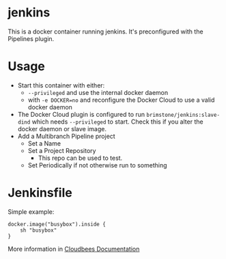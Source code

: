 jenkins
=======

This is a docker container running jenkins. It's preconfigured with the Pipelines plugin.

Usage
=====

- Start this container with either:
  - `--privileged` and use the internal docker daemon
  - with `-e DOCKER=no` and reconfigure the Docker Cloud to use a valid docker daemon
- The Docker Cloud plugin is configured to run `brimstone/jenkins:slave-dind` which needs `--privileged` to start. Check this if you alter the docker daemon or slave image.
- Add a Multibranch Pipeline project
  - Set a Name
  - Set a Project Repository
    - This repo can be used to test.
  - Set Periodically if not otherwise run to something

Jenkinsfile
===========

Simple example:
```
docker.image("busybox").inside {
	sh "busybox"
}
```

More information in [Cloudbees Documentation](http://documentation.cloudbees.com/docs/cje-user-guide/docker-workflow-sect-inside.html)
